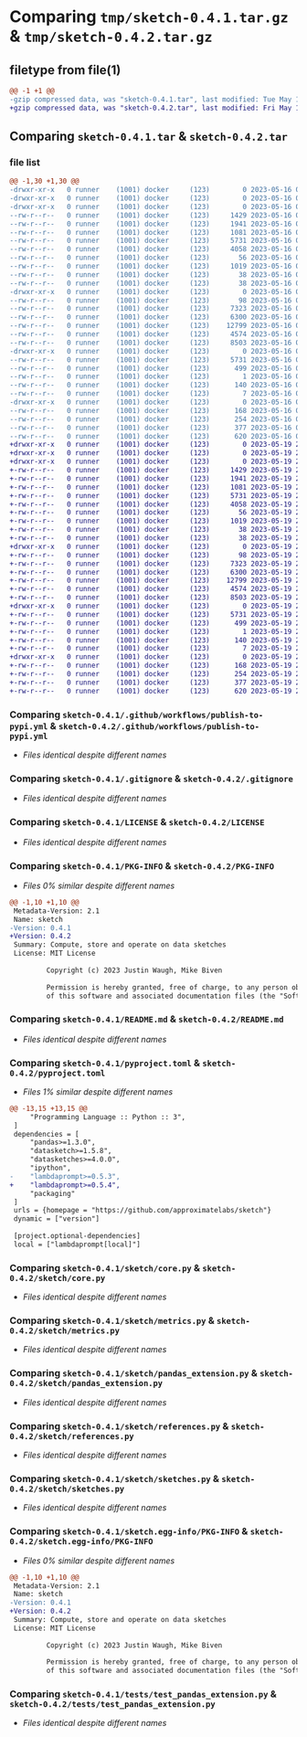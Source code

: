 # Comparing `tmp/sketch-0.4.1.tar.gz` & `tmp/sketch-0.4.2.tar.gz`

## filetype from file(1)

```diff
@@ -1 +1 @@
-gzip compressed data, was "sketch-0.4.1.tar", last modified: Tue May 16 07:00:25 2023, max compression
+gzip compressed data, was "sketch-0.4.2.tar", last modified: Fri May 19 21:36:46 2023, max compression
```

## Comparing `sketch-0.4.1.tar` & `sketch-0.4.2.tar`

### file list

```diff
@@ -1,30 +1,30 @@
-drwxr-xr-x   0 runner    (1001) docker     (123)        0 2023-05-16 07:00:25.768469 sketch-0.4.1/
-drwxr-xr-x   0 runner    (1001) docker     (123)        0 2023-05-16 07:00:25.764469 sketch-0.4.1/.github/
-drwxr-xr-x   0 runner    (1001) docker     (123)        0 2023-05-16 07:00:25.764469 sketch-0.4.1/.github/workflows/
--rw-r--r--   0 runner    (1001) docker     (123)     1429 2023-05-16 07:00:16.000000 sketch-0.4.1/.github/workflows/publish-to-pypi.yml
--rw-r--r--   0 runner    (1001) docker     (123)     1941 2023-05-16 07:00:16.000000 sketch-0.4.1/.gitignore
--rw-r--r--   0 runner    (1001) docker     (123)     1081 2023-05-16 07:00:16.000000 sketch-0.4.1/LICENSE
--rw-r--r--   0 runner    (1001) docker     (123)     5731 2023-05-16 07:00:25.768469 sketch-0.4.1/PKG-INFO
--rw-r--r--   0 runner    (1001) docker     (123)     4058 2023-05-16 07:00:16.000000 sketch-0.4.1/README.md
--rw-r--r--   0 runner    (1001) docker     (123)       56 2023-05-16 07:00:16.000000 sketch-0.4.1/dev-requirements.txt
--rw-r--r--   0 runner    (1001) docker     (123)     1019 2023-05-16 07:00:16.000000 sketch-0.4.1/pyproject.toml
--rw-r--r--   0 runner    (1001) docker     (123)       38 2023-05-16 07:00:25.768469 sketch-0.4.1/setup.cfg
--rw-r--r--   0 runner    (1001) docker     (123)       38 2023-05-16 07:00:16.000000 sketch-0.4.1/setup.py
-drwxr-xr-x   0 runner    (1001) docker     (123)        0 2023-05-16 07:00:25.768469 sketch-0.4.1/sketch/
--rw-r--r--   0 runner    (1001) docker     (123)       98 2023-05-16 07:00:16.000000 sketch-0.4.1/sketch/__init__.py
--rw-r--r--   0 runner    (1001) docker     (123)     7323 2023-05-16 07:00:16.000000 sketch-0.4.1/sketch/core.py
--rw-r--r--   0 runner    (1001) docker     (123)     6300 2023-05-16 07:00:16.000000 sketch-0.4.1/sketch/metrics.py
--rw-r--r--   0 runner    (1001) docker     (123)    12799 2023-05-16 07:00:16.000000 sketch-0.4.1/sketch/pandas_extension.py
--rw-r--r--   0 runner    (1001) docker     (123)     4574 2023-05-16 07:00:16.000000 sketch-0.4.1/sketch/references.py
--rw-r--r--   0 runner    (1001) docker     (123)     8503 2023-05-16 07:00:16.000000 sketch-0.4.1/sketch/sketches.py
-drwxr-xr-x   0 runner    (1001) docker     (123)        0 2023-05-16 07:00:25.768469 sketch-0.4.1/sketch.egg-info/
--rw-r--r--   0 runner    (1001) docker     (123)     5731 2023-05-16 07:00:25.000000 sketch-0.4.1/sketch.egg-info/PKG-INFO
--rw-r--r--   0 runner    (1001) docker     (123)      499 2023-05-16 07:00:25.000000 sketch-0.4.1/sketch.egg-info/SOURCES.txt
--rw-r--r--   0 runner    (1001) docker     (123)        1 2023-05-16 07:00:25.000000 sketch-0.4.1/sketch.egg-info/dependency_links.txt
--rw-r--r--   0 runner    (1001) docker     (123)      140 2023-05-16 07:00:25.000000 sketch-0.4.1/sketch.egg-info/requires.txt
--rw-r--r--   0 runner    (1001) docker     (123)        7 2023-05-16 07:00:25.000000 sketch-0.4.1/sketch.egg-info/top_level.txt
-drwxr-xr-x   0 runner    (1001) docker     (123)        0 2023-05-16 07:00:25.768469 sketch-0.4.1/tests/
--rw-r--r--   0 runner    (1001) docker     (123)      168 2023-05-16 07:00:16.000000 sketch-0.4.1/tests/conftest.py
--rw-r--r--   0 runner    (1001) docker     (123)      254 2023-05-16 07:00:16.000000 sketch-0.4.1/tests/test_calculate_sketches.py
--rw-r--r--   0 runner    (1001) docker     (123)      377 2023-05-16 07:00:16.000000 sketch-0.4.1/tests/test_metrics_from_sketchpads.py
--rw-r--r--   0 runner    (1001) docker     (123)      620 2023-05-16 07:00:16.000000 sketch-0.4.1/tests/test_pandas_extension.py
+drwxr-xr-x   0 runner    (1001) docker     (123)        0 2023-05-19 21:36:46.706156 sketch-0.4.2/
+drwxr-xr-x   0 runner    (1001) docker     (123)        0 2023-05-19 21:36:46.702156 sketch-0.4.2/.github/
+drwxr-xr-x   0 runner    (1001) docker     (123)        0 2023-05-19 21:36:46.702156 sketch-0.4.2/.github/workflows/
+-rw-r--r--   0 runner    (1001) docker     (123)     1429 2023-05-19 21:36:37.000000 sketch-0.4.2/.github/workflows/publish-to-pypi.yml
+-rw-r--r--   0 runner    (1001) docker     (123)     1941 2023-05-19 21:36:37.000000 sketch-0.4.2/.gitignore
+-rw-r--r--   0 runner    (1001) docker     (123)     1081 2023-05-19 21:36:37.000000 sketch-0.4.2/LICENSE
+-rw-r--r--   0 runner    (1001) docker     (123)     5731 2023-05-19 21:36:46.706156 sketch-0.4.2/PKG-INFO
+-rw-r--r--   0 runner    (1001) docker     (123)     4058 2023-05-19 21:36:37.000000 sketch-0.4.2/README.md
+-rw-r--r--   0 runner    (1001) docker     (123)       56 2023-05-19 21:36:37.000000 sketch-0.4.2/dev-requirements.txt
+-rw-r--r--   0 runner    (1001) docker     (123)     1019 2023-05-19 21:36:37.000000 sketch-0.4.2/pyproject.toml
+-rw-r--r--   0 runner    (1001) docker     (123)       38 2023-05-19 21:36:46.706156 sketch-0.4.2/setup.cfg
+-rw-r--r--   0 runner    (1001) docker     (123)       38 2023-05-19 21:36:37.000000 sketch-0.4.2/setup.py
+drwxr-xr-x   0 runner    (1001) docker     (123)        0 2023-05-19 21:36:46.702156 sketch-0.4.2/sketch/
+-rw-r--r--   0 runner    (1001) docker     (123)       98 2023-05-19 21:36:37.000000 sketch-0.4.2/sketch/__init__.py
+-rw-r--r--   0 runner    (1001) docker     (123)     7323 2023-05-19 21:36:37.000000 sketch-0.4.2/sketch/core.py
+-rw-r--r--   0 runner    (1001) docker     (123)     6300 2023-05-19 21:36:37.000000 sketch-0.4.2/sketch/metrics.py
+-rw-r--r--   0 runner    (1001) docker     (123)    12799 2023-05-19 21:36:37.000000 sketch-0.4.2/sketch/pandas_extension.py
+-rw-r--r--   0 runner    (1001) docker     (123)     4574 2023-05-19 21:36:37.000000 sketch-0.4.2/sketch/references.py
+-rw-r--r--   0 runner    (1001) docker     (123)     8503 2023-05-19 21:36:37.000000 sketch-0.4.2/sketch/sketches.py
+drwxr-xr-x   0 runner    (1001) docker     (123)        0 2023-05-19 21:36:46.702156 sketch-0.4.2/sketch.egg-info/
+-rw-r--r--   0 runner    (1001) docker     (123)     5731 2023-05-19 21:36:46.000000 sketch-0.4.2/sketch.egg-info/PKG-INFO
+-rw-r--r--   0 runner    (1001) docker     (123)      499 2023-05-19 21:36:46.000000 sketch-0.4.2/sketch.egg-info/SOURCES.txt
+-rw-r--r--   0 runner    (1001) docker     (123)        1 2023-05-19 21:36:46.000000 sketch-0.4.2/sketch.egg-info/dependency_links.txt
+-rw-r--r--   0 runner    (1001) docker     (123)      140 2023-05-19 21:36:46.000000 sketch-0.4.2/sketch.egg-info/requires.txt
+-rw-r--r--   0 runner    (1001) docker     (123)        7 2023-05-19 21:36:46.000000 sketch-0.4.2/sketch.egg-info/top_level.txt
+drwxr-xr-x   0 runner    (1001) docker     (123)        0 2023-05-19 21:36:46.706156 sketch-0.4.2/tests/
+-rw-r--r--   0 runner    (1001) docker     (123)      168 2023-05-19 21:36:37.000000 sketch-0.4.2/tests/conftest.py
+-rw-r--r--   0 runner    (1001) docker     (123)      254 2023-05-19 21:36:37.000000 sketch-0.4.2/tests/test_calculate_sketches.py
+-rw-r--r--   0 runner    (1001) docker     (123)      377 2023-05-19 21:36:37.000000 sketch-0.4.2/tests/test_metrics_from_sketchpads.py
+-rw-r--r--   0 runner    (1001) docker     (123)      620 2023-05-19 21:36:37.000000 sketch-0.4.2/tests/test_pandas_extension.py
```

### Comparing `sketch-0.4.1/.github/workflows/publish-to-pypi.yml` & `sketch-0.4.2/.github/workflows/publish-to-pypi.yml`

 * *Files identical despite different names*

### Comparing `sketch-0.4.1/.gitignore` & `sketch-0.4.2/.gitignore`

 * *Files identical despite different names*

### Comparing `sketch-0.4.1/LICENSE` & `sketch-0.4.2/LICENSE`

 * *Files identical despite different names*

### Comparing `sketch-0.4.1/PKG-INFO` & `sketch-0.4.2/PKG-INFO`

 * *Files 0% similar despite different names*

```diff
@@ -1,10 +1,10 @@
 Metadata-Version: 2.1
 Name: sketch
-Version: 0.4.1
+Version: 0.4.2
 Summary: Compute, store and operate on data sketches
 License: MIT License
         
         Copyright (c) 2023 Justin Waugh, Mike Biven
         
         Permission is hereby granted, free of charge, to any person obtaining a copy
         of this software and associated documentation files (the "Software"), to deal
```

### Comparing `sketch-0.4.1/README.md` & `sketch-0.4.2/README.md`

 * *Files identical despite different names*

### Comparing `sketch-0.4.1/pyproject.toml` & `sketch-0.4.2/pyproject.toml`

 * *Files 1% similar despite different names*

```diff
@@ -13,15 +13,15 @@
     "Programming Language :: Python :: 3",
 ]
 dependencies = [
     "pandas>=1.3.0",
     "datasketch>=1.5.8",
     "datasketches>=4.0.0",
     "ipython",
-    "lambdaprompt>=0.5.3",
+    "lambdaprompt>=0.5.4",
     "packaging"
 ]
 urls = {homepage = "https://github.com/approximatelabs/sketch"}
 dynamic = ["version"]
 
 [project.optional-dependencies]
 local = ["lambdaprompt[local]"]
```

### Comparing `sketch-0.4.1/sketch/core.py` & `sketch-0.4.2/sketch/core.py`

 * *Files identical despite different names*

### Comparing `sketch-0.4.1/sketch/metrics.py` & `sketch-0.4.2/sketch/metrics.py`

 * *Files identical despite different names*

### Comparing `sketch-0.4.1/sketch/pandas_extension.py` & `sketch-0.4.2/sketch/pandas_extension.py`

 * *Files identical despite different names*

### Comparing `sketch-0.4.1/sketch/references.py` & `sketch-0.4.2/sketch/references.py`

 * *Files identical despite different names*

### Comparing `sketch-0.4.1/sketch/sketches.py` & `sketch-0.4.2/sketch/sketches.py`

 * *Files identical despite different names*

### Comparing `sketch-0.4.1/sketch.egg-info/PKG-INFO` & `sketch-0.4.2/sketch.egg-info/PKG-INFO`

 * *Files 0% similar despite different names*

```diff
@@ -1,10 +1,10 @@
 Metadata-Version: 2.1
 Name: sketch
-Version: 0.4.1
+Version: 0.4.2
 Summary: Compute, store and operate on data sketches
 License: MIT License
         
         Copyright (c) 2023 Justin Waugh, Mike Biven
         
         Permission is hereby granted, free of charge, to any person obtaining a copy
         of this software and associated documentation files (the "Software"), to deal
```

### Comparing `sketch-0.4.1/tests/test_pandas_extension.py` & `sketch-0.4.2/tests/test_pandas_extension.py`

 * *Files identical despite different names*

